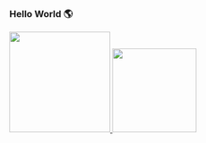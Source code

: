 ### Hello World  🌎

<div> 
  <a href="https://beacons.ai/byKooy">
 <img height="180em" src="https://github-readme-stats.vercel.app/api?username=byKooy&show_icons=true&theme=dark&include_all_commits=true&count_private=true"/>
  <img height="150em" src="https://github-readme-stats.vercel.app/api/top-langs/?username=byKooy&layout=compact&langs_count=16&theme=dark"/>
</a>
</div>

